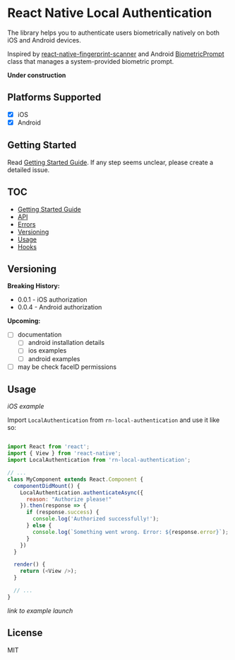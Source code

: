 # React Native Local Authentication

The library helps you to authenticate users biometrically natively on both iOS and Android devices.

Inspired by [react-native-fingerprint-scanner](https://github.com/hieuvp/react-native-fingerprint-scanner) and Android [BiometricPrompt](https://developer.android.com/reference/androidx/biometric/BiometricPrompt.html) class that manages a system-provided biometric prompt.

**Under construction**

## Platforms Supported

- [x] iOS
- [x] Android

## Getting Started

Read [Getting Started Guide](docs/Getting-Started.md). If any step seems unclear, please create a detailed issue.

## TOC

- [Getting Started Guide](docs/Getting-Started.md)
- [API](docs/Api-Reference.md)
- [Errors](docs/Errors.md)
- [Versioning](#versioning)
- [Usage](#usage)
- [Hooks](docs/Hooks-Reference.md)

## Versioning

**Breaking History:**

- 0.0.1 - iOS authorization
- 0.0.4 - Android authorization

**Upcoming:**

- [ ] documentation
  - [ ] android installation details
  - [ ] ios examples
  - [ ] android examples

- [ ] may be check faceID permissions

## Usage

*iOS example*

Import `LocalAuthentication` from `rn-local-authentication` and use it like so:

```javascript

import React from 'react';
import { View } from 'react-native';
import LocalAuthentication from 'rn-local-authentication';

// ...
class MyComponent extends React.Component {
  componentDidMount() {
    LocalAuthentication.authenticateAsync({
      reason: "Authorize please!"
    }).then(response => {
      if (response.success) {
        console.log('Authorized successfully!');
      } else {
        console.log(`Something went wrong. Error: ${response.error}`);
      }
    })
  }

  render() {
    return (<View />);
  }

  // ...
}

```

*link to example launch*

## License

MIT
